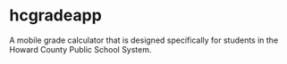 # hcgradeapp

A mobile grade calculator that is designed specifically for students in the Howard County Public School System.
